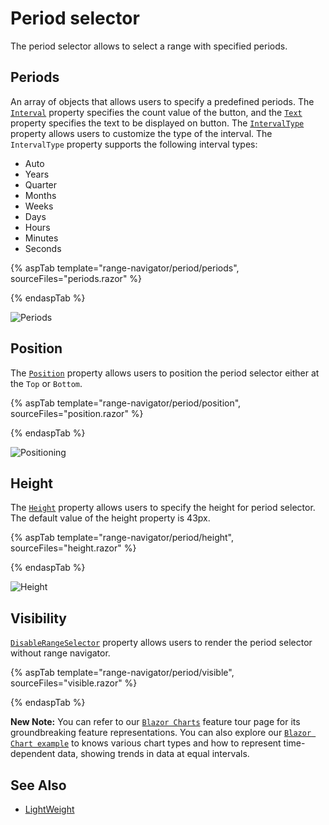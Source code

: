 # Period selector

The period selector allows to select a range with specified periods.

## Periods

An array of objects that allows users to specify a predefined periods. The [`Interval`](https://help.syncfusion.com/cr/blazor/Syncfusion.Blazor.Charts.PeriodsModel.html#Syncfusion_Blazor_Charts_PeriodsModel_Interval) property specifies the count value of the button, and the [`Text`](https://help.syncfusion.com/cr/blazor/Syncfusion.Blazor.Charts.PeriodsModel.html#Syncfusion_Blazor_Charts_PeriodsModel_Text) property specifies the text to be displayed on button. The [`IntervalType`](https://help.syncfusion.com/cr/blazor/Syncfusion.Blazor.Charts.PeriodsModel.html#Syncfusion_Blazor_Charts_PeriodsModel_IntervalType) property allows users to customize the type of the interval. The `IntervalType` property supports the following interval types:

* Auto
* Years
* Quarter
* Months
* Weeks
* Days
* Hours
* Minutes
* Seconds

{% aspTab template="range-navigator/period/periods", sourceFiles="periods.razor" %}

{% endaspTab %}

![Periods](images/period-selector/periods.png)

## Position

The [`Position`](https://help.syncfusion.com/cr/blazor/Syncfusion.Blazor.Charts.RangeNavigatorPeriodSelectorSettings.html#Syncfusion_Blazor_Charts_RangeNavigatorPeriodSelectorSettings_Position) property allows users to position the period selector either at the `Top` or `Bottom`.

{% aspTab template="range-navigator/period/position", sourceFiles="position.razor" %}

{% endaspTab %}

![Positioning](images/period-selector/position.png)

## Height

The [`Height`](https://help.syncfusion.com/cr/blazor/Syncfusion.Blazor.Charts.RangeNavigatorPeriodSelectorSettings.html#Syncfusion_Blazor_Charts_RangeNavigatorPeriodSelectorSettings_Height) property allows users to specify the height for period selector. The default value of the height property is 43px.

{% aspTab template="range-navigator/period/height", sourceFiles="height.razor" %}

{% endaspTab %}

![Height](images/period-selector/height.png)

## Visibility

[`DisableRangeSelector`](https://help.syncfusion.com/cr/blazor/Syncfusion.Blazor.Charts.RangeNavigatorModel.html#Syncfusion_Blazor_Charts_RangeNavigatorModel_DisableRangeSelector) property allows users to render the period selector without range navigator.

{% aspTab template="range-navigator/period/visible", sourceFiles="visible.razor" %}

{% endaspTab %}

**New Note:** You can refer to our [`Blazor Charts`](https://www.syncfusion.com/blazor-components/blazor-charts) feature tour page for its groundbreaking feature representations. You can also explore our [`Blazor Chart example`](https://blazor.syncfusion.com/demos/chart/line?theme=bootstrap4) to knows various chart types and how to represent time-dependent data, showing trends in data at equal intervals.

## See Also

* [LightWeight](./light-weight/)